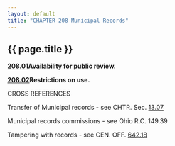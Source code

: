 ```yaml
---
layout: default 
title: "CHAPTER 208 Municipal Records"
---
```


{{ page.title }}
----------------

[**208.01**](161ee4f0.html)**Availability for public review.**

[**208.02**](1621965d.html)**Restrictions on use.**

CROSS REFERENCES

Transfer of Municipal records - see CHTR. Sec. [13.07](14cd14b3.html)

Municipal records commissions - see Ohio R.C. 149.39

Tampering with records - see GEN. OFF. [642.18](333d3817.html)
